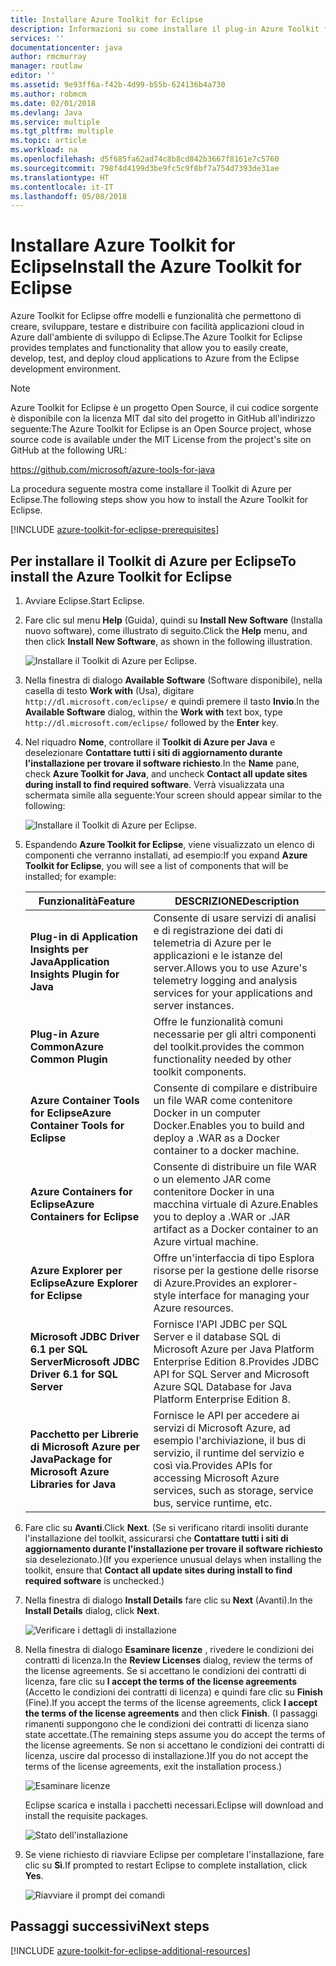 ```yaml
---
title: Installare Azure Toolkit for Eclipse
description: Informazioni su come installare il plug-in Azure Toolkit for Eclipse per creare e distribuire applicazioni cloud in Azure.
services: ''
documentationcenter: java
author: rmcmurray
manager: routlaw
editor: ''
ms.assetid: 9e93ff6a-f42b-4d99-b55b-624136b4a730
ms.author: robmcm
ms.date: 02/01/2018
ms.devlang: Java
ms.service: multiple
ms.tgt_pltfrm: multiple
ms.topic: article
ms.workload: na
ms.openlocfilehash: d5f685fa62ad74c8b8cd842b3667f8161e7c5760
ms.sourcegitcommit: 798f4d4199d3be9fc5c9f8bf7a754d7393de31ae
ms.translationtype: HT
ms.contentlocale: it-IT
ms.lasthandoff: 05/08/2018
---
```

# <a name="install-the-azure-toolkit-for-eclipse"></a><span data-ttu-id="d61f1-103">Installare Azure Toolkit for Eclipse</span><span class="sxs-lookup"><span data-stu-id="d61f1-103">Install the Azure Toolkit for Eclipse</span></span>

<span data-ttu-id="d61f1-104">Azure Toolkit for Eclipse offre modelli e funzionalità che permettono di creare, sviluppare, testare e distribuire con facilità applicazioni cloud in Azure dall'ambiente di sviluppo di Eclipse.</span><span class="sxs-lookup"><span data-stu-id="d61f1-104">The Azure Toolkit for Eclipse provides templates and functionality that allow you to easily create, develop, test, and deploy cloud applications to Azure from the Eclipse development environment.</span></span>

> [!NOTE] 
> 
> <span data-ttu-id="d61f1-105">Azure Toolkit for Eclipse è un progetto Open Source, il cui codice sorgente è disponibile con la licenza MIT dal sito del progetto in GitHub all'indirizzo seguente:</span><span class="sxs-lookup"><span data-stu-id="d61f1-105">The Azure Toolkit for Eclipse is an Open Source project, whose source code is available under the MIT License from the project's site on GitHub at the following URL:</span></span> 
> 
> <https://github.com/microsoft/azure-tools-for-java> 
> 

<span data-ttu-id="d61f1-106">La procedura seguente mostra come installare il Toolkit di Azure per Eclipse.</span><span class="sxs-lookup"><span data-stu-id="d61f1-106">The following steps show you how to install the Azure Toolkit for Eclipse.</span></span>

[!INCLUDE [azure-toolkit-for-eclipse-prerequisites](../includes/azure-toolkit-for-eclipse-prerequisites.md)]

## <a name="to-install-the-azure-toolkit-for-eclipse"></a><span data-ttu-id="d61f1-107">Per installare il Toolkit di Azure per Eclipse</span><span class="sxs-lookup"><span data-stu-id="d61f1-107">To install the Azure Toolkit for Eclipse</span></span>

1. <span data-ttu-id="d61f1-108">Avviare Eclipse.</span><span class="sxs-lookup"><span data-stu-id="d61f1-108">Start Eclipse.</span></span>

1. <span data-ttu-id="d61f1-109">Fare clic sul menu **Help** (Guida), quindi su **Install New Software** (Installa nuovo software), come illustrato di seguito.</span><span class="sxs-lookup"><span data-stu-id="d61f1-109">Click the **Help** menu, and then click **Install New Software**, as shown in the following illustration.</span></span>
   
   ![Installare il Toolkit di Azure per Eclipse.][01]

1. <span data-ttu-id="d61f1-111">Nella finestra di dialogo **Available Software** (Software disponibile), nella casella di testo **Work with** (Usa), digitare `http://dl.microsoft.com/eclipse/` e quindi premere il tasto **Invio**.</span><span class="sxs-lookup"><span data-stu-id="d61f1-111">In the **Available Software** dialog, within the **Work with** text box, type `http://dl.microsoft.com/eclipse/` followed by the **Enter** key.</span></span>

1. <span data-ttu-id="d61f1-112">Nel riquadro **Nome**, controllare il **Toolkit di Azure per Java** e deselezionare **Contattare tutti i siti di aggiornamento durante l'installazione per trovare il software richiesto**.</span><span class="sxs-lookup"><span data-stu-id="d61f1-112">In the **Name** pane, check **Azure Toolkit for Java**, and uncheck **Contact all update sites during install to find required software**.</span></span> <span data-ttu-id="d61f1-113">Verrà visualizzata una schermata simile alla seguente:</span><span class="sxs-lookup"><span data-stu-id="d61f1-113">Your screen should appear similar to the following:</span></span>
   
   ![Installare il Toolkit di Azure per Eclipse.][02]

1. <span data-ttu-id="d61f1-115">Espandendo **Azure Toolkit for Eclipse**, viene visualizzato un elenco di componenti che verranno installati, ad esempio:</span><span class="sxs-lookup"><span data-stu-id="d61f1-115">If you expand **Azure Toolkit for Eclipse**, you will see a list of components that will be installed; for example:</span></span>

   | <span data-ttu-id="d61f1-116">Funzionalità</span><span class="sxs-lookup"><span data-stu-id="d61f1-116">Feature</span></span> | <span data-ttu-id="d61f1-117">DESCRIZIONE</span><span class="sxs-lookup"><span data-stu-id="d61f1-117">Description</span></span> | 
   |---|---| 
   | <span data-ttu-id="d61f1-118">**Plug-in di Application Insights per Java**</span><span class="sxs-lookup"><span data-stu-id="d61f1-118">**Application Insights Plugin for Java**</span></span> | <span data-ttu-id="d61f1-119">Consente di usare servizi di analisi e di registrazione dei dati di telemetria di Azure per le applicazioni e le istanze del server.</span><span class="sxs-lookup"><span data-stu-id="d61f1-119">Allows you to use Azure's telemetry logging and analysis services for your applications and server instances.</span></span> | 
   | <span data-ttu-id="d61f1-120">**Plug-in Azure Common**</span><span class="sxs-lookup"><span data-stu-id="d61f1-120">**Azure Common Plugin**</span></span> | <span data-ttu-id="d61f1-121">Offre le funzionalità comuni necessarie per gli altri componenti del toolkit.</span><span class="sxs-lookup"><span data-stu-id="d61f1-121">provides the common functionality needed by other toolkit components.</span></span> | 
   | <span data-ttu-id="d61f1-122">**Azure Container Tools for Eclipse**</span><span class="sxs-lookup"><span data-stu-id="d61f1-122">**Azure Container Tools for Eclipse**</span></span> | <span data-ttu-id="d61f1-123">Consente di compilare e distribuire un file WAR come contenitore Docker in un computer Docker.</span><span class="sxs-lookup"><span data-stu-id="d61f1-123">Enables you to build and deploy a .WAR as a Docker container to a docker machine.</span></span> | 
   | <span data-ttu-id="d61f1-124">**Azure Containers for Eclipse**</span><span class="sxs-lookup"><span data-stu-id="d61f1-124">**Azure Containers for Eclipse**</span></span> | <span data-ttu-id="d61f1-125">Consente di distribuire un file WAR o un elemento JAR come contenitore Docker in una macchina virtuale di Azure.</span><span class="sxs-lookup"><span data-stu-id="d61f1-125">Enables you to deploy a .WAR or .JAR artifact as a Docker container to an Azure virtual machine.</span></span> | 
   | <span data-ttu-id="d61f1-126">**Azure Explorer per Eclipse**</span><span class="sxs-lookup"><span data-stu-id="d61f1-126">**Azure Explorer for Eclipse**</span></span> | <span data-ttu-id="d61f1-127">Offre un'interfaccia di tipo Esplora risorse per la gestione delle risorse di Azure.</span><span class="sxs-lookup"><span data-stu-id="d61f1-127">Provides an explorer-style interface for managing your Azure resources.</span></span> | 
   | <span data-ttu-id="d61f1-128">**Microsoft JDBC Driver 6.1 per SQL Server**</span><span class="sxs-lookup"><span data-stu-id="d61f1-128">**Microsoft JDBC Driver 6.1 for SQL Server**</span></span> | <span data-ttu-id="d61f1-129">Fornisce l'API JDBC per SQL Server e il database SQL di Microsoft Azure per Java Platform Enterprise Edition 8.</span><span class="sxs-lookup"><span data-stu-id="d61f1-129">Provides JDBC API for SQL Server and Microsoft Azure SQL Database for Java Platform Enterprise Edition 8.</span></span> | 
   | <span data-ttu-id="d61f1-130">**Pacchetto per Librerie di Microsoft Azure per Java**</span><span class="sxs-lookup"><span data-stu-id="d61f1-130">**Package for Microsoft Azure Libraries for Java**</span></span> | <span data-ttu-id="d61f1-131">Fornisce le API per accedere ai servizi di Microsoft Azure, ad esempio l'archiviazione, il bus di servizio, il runtime del servizio e così via.</span><span class="sxs-lookup"><span data-stu-id="d61f1-131">Provides APIs for accessing Microsoft Azure services, such as storage, service bus, service runtime, etc.</span></span> | 

1. <span data-ttu-id="d61f1-132">Fare clic su **Avanti**.</span><span class="sxs-lookup"><span data-stu-id="d61f1-132">Click **Next**.</span></span> <span data-ttu-id="d61f1-133">(Se si verificano ritardi insoliti durante l'installazione del toolkit, assicurarsi che **Contattare tutti i siti di aggiornamento durante l'installazione per trovare il software richiesto** sia deselezionato.)</span><span class="sxs-lookup"><span data-stu-id="d61f1-133">(If you experience unusual delays when installing the toolkit, ensure that **Contact all update sites during install to find required software** is unchecked.)</span></span>

1. <span data-ttu-id="d61f1-134">Nella finestra di dialogo **Install Details** fare clic su **Next** (Avanti).</span><span class="sxs-lookup"><span data-stu-id="d61f1-134">In the **Install Details** dialog, click **Next**.</span></span>
   
   ![Verificare i dettagli di installazione][03]

1. <span data-ttu-id="d61f1-136">Nella finestra di dialogo **Esaminare licenze** , rivedere le condizioni dei contratti di licenza.</span><span class="sxs-lookup"><span data-stu-id="d61f1-136">In the **Review Licenses** dialog, review the terms of the license agreements.</span></span> <span data-ttu-id="d61f1-137">Se si accettano le condizioni dei contratti di licenza, fare clic su **I accept the terms of the license agreements** (Accetto le condizioni dei contratti di licenza) e quindi fare clic su **Finish** (Fine).</span><span class="sxs-lookup"><span data-stu-id="d61f1-137">If you accept the terms of the license agreements, click **I accept the terms of the license agreements** and then click **Finish**.</span></span> <span data-ttu-id="d61f1-138">(I passaggi rimanenti suppongono che le condizioni dei contratti di licenza siano state accettate.</span><span class="sxs-lookup"><span data-stu-id="d61f1-138">(The remaining steps assume you do accept the terms of the license agreements.</span></span> <span data-ttu-id="d61f1-139">Se non si accettano le condizioni dei contratti di licenza, uscire dal processo di installazione.)</span><span class="sxs-lookup"><span data-stu-id="d61f1-139">If you do not accept the terms of the license agreements, exit the installation process.)</span></span>
   
   ![Esaminare licenze][04]
   
   <span data-ttu-id="d61f1-141">Eclipse scarica e installa i pacchetti necessari.</span><span class="sxs-lookup"><span data-stu-id="d61f1-141">Eclipse will download and install the requisite packages.</span></span>
   
   ![Stato dell'installazione][05]

1. <span data-ttu-id="d61f1-143">Se viene richiesto di riavviare Eclipse per completare l'installazione, fare clic su **Sì**.</span><span class="sxs-lookup"><span data-stu-id="d61f1-143">If prompted to restart Eclipse to complete installation, click **Yes**.</span></span>
   
   ![Riavviare il prompt dei comandi][06]

## <a name="next-steps"></a><span data-ttu-id="d61f1-145">Passaggi successivi</span><span class="sxs-lookup"><span data-stu-id="d61f1-145">Next steps</span></span>

[!INCLUDE [azure-toolkit-for-eclipse-additional-resources](../includes/azure-toolkit-for-eclipse-additional-resources.md)]

<!-- URL List -->

<!-- Legacy MSDN URL = https://msdn.microsoft.com/library/azure/hh690946.aspx -->

<!-- IMG List -->

[01]: media/azure-toolkit-for-eclipse-installation/eclipse-installation-01.png
[02]: media/azure-toolkit-for-eclipse-installation/eclipse-installation-02.png
[03]: media/azure-toolkit-for-eclipse-installation/eclipse-installation-03.png
[04]: media/azure-toolkit-for-eclipse-installation/eclipse-installation-04.png
[05]: media/azure-toolkit-for-eclipse-installation/eclipse-installation-05.png
[06]: media/azure-toolkit-for-eclipse-installation/eclipse-installation-06.png

